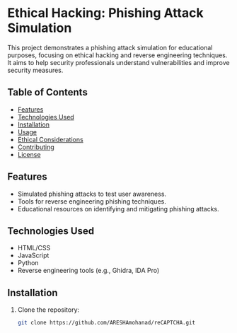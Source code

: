 # Ethical Hacking: Phishing Attack Simulation

This project demonstrates a phishing attack simulation for educational purposes, focusing on ethical hacking and reverse engineering techniques. It aims to help security professionals understand vulnerabilities and improve security measures.

## Table of Contents

- [Features](#features)
- [Technologies Used](#technologies-used)
- [Installation](#installation)
- [Usage](#usage)
- [Ethical Considerations](#ethical-considerations)
- [Contributing](#contributing)
- [License](#license)

## Features

- Simulated phishing attacks to test user awareness.
- Tools for reverse engineering phishing techniques.
- Educational resources on identifying and mitigating phishing attacks.

## Technologies Used

- HTML/CSS
- JavaScript
- Python
- Reverse engineering tools (e.g., Ghidra, IDA Pro)

## Installation

1. Clone the repository:
   ```bash
   git clone https://github.com/ARESHAmohanad/reCAPTCHA.git
